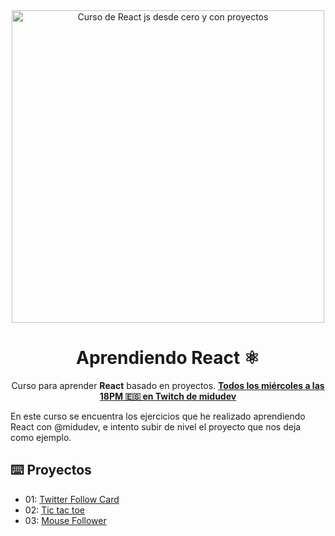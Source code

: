 <div align="center">

<img alt="Curso de React js desde cero y con proyectos" src="https://user-images.githubusercontent.com/1561955/212888793-fd719e58-b0c2-4d03-9c55-38e3e79ebc17.png" width="500" />

# Aprendiendo React ⚛️

Curso para aprender **React** basado en proyectos.
**[Todos los miércoles a las 18PM 🇪🇸 en Twitch de midudev](https://twitch.tv/midudev)**
</div>

En este curso se encuentra los ejercicios que he realizado aprendiendo React con @midudev, e intento subir de nivel el proyecto que nos deja como ejemplo.

## ⌨️ Proyectos

- 01: [Twitter Follow Card](projects/twitter-follow-card/)
- 02: [Tic tac toe](projects/tic-tac-toe/)
- 03: [Mouse Follower](projects/mouse-follower/)
